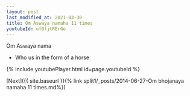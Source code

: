 ```yaml
---
layout: post
last_modified_at: 2021-03-30
title: Om Aswaya namaha 11 times
youtubeId: uf0fjtRErGo
---
```

 
 
Om Aswaya nama 
 
 -  Who us in the form of a horse 
 
  
 
  
 
 
 
 
 
 


{% include youtubePlayer.html id=page.youtubeId %}
 
[Next]({{ site.baseurl }}{% link  split1/_posts/2014-06-27-Om bhojanaya namaha 11 times.md%})
 

